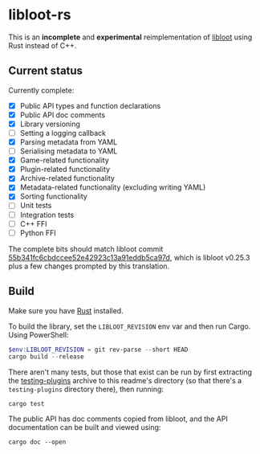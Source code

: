 # libloot-rs

This is an **incomplete** and **experimental** reimplementation of [libloot](https://github.com/loot/libloot) using Rust instead of C++.

## Current status

Currently complete:

- [x] Public API types and function declarations
- [x] Public API doc comments
- [x] Library versioning
- [ ] Setting a logging callback
- [x] Parsing metadata from YAML
- [ ] Serialising metadata to YAML
- [x] Game-related functionality
- [x] Plugin-related functionality
- [x] Archive-related functionality
- [x] Metadata-related functionality (excluding writing YAML)
- [x] Sorting functionality
- [ ] Unit tests
- [ ] Integration tests
- [ ] C++ FFI
- [ ] Python FFI

The complete bits should match libloot commit [55b341fc6cbdccee52e42923c13a91eddb5ca97d](https://github.com/loot/libloot/commit/55b341fc6cbdccee52e42923c13a91eddb5ca97d), which is libloot v0.25.3 plus a few changes prompted by this translation.

## Build

Make sure you have [Rust](https://www.rust-lang.org/) installed.

To build the library, set the `LIBLOOT_REVISION` env var and then run Cargo. Using PowerShell:

```powershell
$env:LIBLOOT_REVISION = git rev-parse --short HEAD
cargo build --release
```

There aren't many tests, but those that exist can be run by first extracting the [testing-plugins](https://github.com/Ortham/testing-plugins) archive to this readme's directory (so that there's a `testing-plugins` directory there), then running:

```
cargo test
```

The public API has doc comments copied from libloot, and the API documentation can be built and viewed using:

```
cargo doc --open
```
